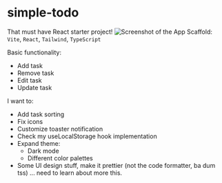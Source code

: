 # simple-todo
That must have React starter project!
![Screenshot of the App](https://github.com/crystallo/simple-todo/assets/3278068/8bef4f47-e594-4660-810c-5e3f7f59ff2a)
Scaffold: `Vite`, `React`, `Tailwind`, `TypeScript`

Basic functionality: 
- Add task
- Remove task
- Edit task
- Update task

I want to:
- Add task sorting
- Fix icons
- Customize toaster notification
- Check my useLocalStorage hook implementation
- Expand theme:
  - Dark mode
  - Different color palettes
- Some UI design stuff, make it prettier (not the code formatter, ba dum tss) ... need to learn about more this.
